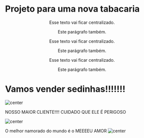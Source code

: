 # Projeto para uma nova tabacaria

<center>
  Esse texto vai ficar centralizado.
  <p>Este parágrafo também.</p>
</center>

<center>
  Esse texto vai ficar centralizado.
  <p>Este parágrafo também.</p>
</center>

<div style="text-align:center">
  Esse texto vai ficar centralizado.
  <p>Este parágrafo também.</p>
</div>




# Vamos vender sedinhas!!!!!!!

![center](https://images.tcdn.com.br/img/img_prod/952861/seda_bem_bolado_brown_king_size_large_un_12929_1_79506cedc2b198f5d0d4df6f9d02445c.jpg)


NOSSO MAIOR CLIENTE!!!!        CUIDADO QUE ELE É PERIGOSO  



![center](https://media.licdn.com/dms/image/v2/D4D03AQHeYLGGxfEqMg/profile-displayphoto-shrink_800_800/profile-displayphoto-shrink_800_800/0/1687288472600?e=1730937600&v=beta&t=NxwoJ-Ueyol-nTBCJU7fMuH4u8_c6NwAy4TIDQLI2G8)

O melhor namorado do mundo é o MEEEEU AMOR
![center](https://github.com/user-attachments/assets/7ed0f307-9bd0-4181-96a9-5d5a3cd88a0f)
